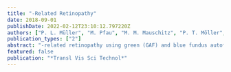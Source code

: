 ```yaml
---
title: "-Related Retinopathy"
date: 2018-09-01
publishDate: 2022-02-12T23:10:12.797220Z
authors: ["P. L. Müller", "M. Pfau", "M. M. Mauschitz", "P. T. Möller", "J. Birtel", "P. Chang", "M. Gliem", "S. Schmitz-Valckenberg", "M. Fleckenstein", "F. G. Holz", "P. Herrmann"]
publication_types: ["2"]
abstract: "-related retinopathy using green (GAF) and blue fundus autofluorescence (BAF) imaging. -related retinopathy underwent GAF- (518 nm excitation light) and BAF- (488 nm excitation light) imaging using confocal scanning laser ophthalmoscopy (Spectralis HRA, Heidelberg Engineering, Heidelberg, Germany). Lesions with definitely decreased autofluorescence (DDAF) and questionably decreased autofluorescence (QDAF) in GAF and BAF imaging were analyzed separately by five independent readers using semiautomated software (RegionFinder, Heidelberg Engineering). Intermodality and interreader agreements were assessed for the square-root lesion size, lesion perimeter, and circularity. GAF- and BAF-based measurements of DDAF and QDAF showed high intermodality and interreader agreement concerning square-root lesion size, as well as shape descriptive parameters (perimeter and circularity). Interreader agreement of square-root lesion size was slightly, hence not significantly higher for GAF-based grading ([95% coefficients of repeatability, intraclass correlation coefficient] DDAF: 0.215 mm, 0.997; QDAF: 0.712 mm, 0.981) compared to BAF-based grading (DDAF: 0.232 mm, 0.997; QDAF: 0.764 mm, 0.978). However, DDAF-measurements revealed distinctly more reproducible results than QDAF-measurements. Foveal sparing did not interfere with intermodality agreement. Both GAF- and BAF-based quantification of RPE atrophy showed very reliable results with possible superiority of GAF in the context of less energetic excitation light. The high interreader agreement qualifies the use of DDAF progression in GAF and BAF imaging as potential morphologic outcome measure for interventional clinical trials and disease monitoring."
featured: false
publication: "*Transl Vis Sci Technol*"
---
```


